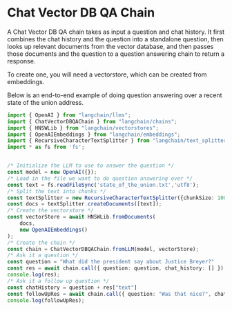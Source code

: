 # Chat Vector DB QA Chain

A Chat Vector DB QA chain takes as input a question and chat history.
It first combines the chat history and the question into a standalone question, then looks up relevant documents from the vector database, and then passes those documents and the question to a question answering chain to return a response.

To create one, you will need a vectorstore, which can be created from embeddings. 

Below is an end-to-end example of doing question answering over a recent state of the union address.

```typescript
import { OpenAI } from "langchain/llms";
import { ChatVectorDBQAChain } from "langchain/chains";
import { HNSWLib } from "langchain/vectorstores";
import { OpenAIEmbeddings } from "langchain/embeddings";
import { RecursiveCharacterTextSplitter } from "langchain/text_splitter";
import * as fs from 'fs';


/* Initialize the LLM to use to answer the question */
const model = new OpenAI({});
/* Load in the file we want to do question answering over */
const text = fs.readFileSync('state_of_the_union.txt','utf8');
/* Split the text into chunks */
const textSplitter = new RecursiveCharacterTextSplitter({chunkSize: 1000});
const docs = textSplitter.createDocuments([text]);
/* Create the vectorstore */
const vectorStore = await HNSWLib.fromDocuments(
    docs,
    new OpenAIEmbeddings()
);
/* Create the chain */
const chain = ChatVectorDBQAChain.fromLLM(model, vectorStore);
/* Ask it a question */
const question = "What did the president say about Justice Breyer?"
const res = await chain.call({ question: question, chat_history: [] });
console.log(res);
/* Ask it a follow up question */
const chatHistory = question + res["text"]
const followUpRes = await chain.call({ question: "Was that nice?", chat_history: chatHistory });
console.log(followUpRes);

```
